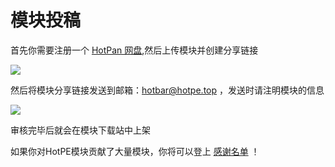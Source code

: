 # 模块投稿

首先你需要注册一个 [HotPan 网盘](https://pan.hotpe.top/),然后上传模块并创建分享链接

![](https://cdn.jsdelivr.net/gh/VirtualHotBar/pic@latest/i/2022/05/02/10pu0m2.png)

然后将模块分享链接发送到邮箱：hotbar@hotpe.top ，发送时请注明模块的信息

![](https://cdn.jsdelivr.net/gh/VirtualHotBar/pic@latest/i/2022/05/02/10qmk9g.png)

审核完毕后就会在模块下载站中上架

如果你对HotPE模块贡献了大量模块，你将可以登上 [感谢名单](https://wiki.hotpe.top/#/overview/thanks?id=%e6%a8%a1%e5%9d%97) ！

